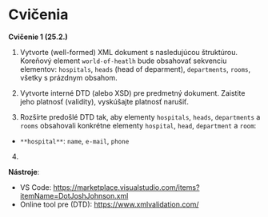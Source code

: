 # Cvičenia

**Cvičenie 1 (25.2.)**
1. Vytvorte (well-formed) XML dokument s nasledujúcou štruktúrou. Koreňový element `world-of-heatlh` bude obsahovať sekvenciu elementov: `hospitals`, `heads` (head of deparment), `departments`, `rooms`, všetky s prázdnym obsahom.

2. Vytvorte interné DTD (alebo XSD) pre predmetný dokument. Zaistite jeho platnosť (validity), vyskúšajte platnosť narušiť.

3. Rozšírte predošlé DTD tak, aby elementy `hospitals`, `heads`, `departments` a `rooms` obsahovali konkrétne elementy `hospital`, `head`, `department` a `room`:
* `**hospital**`: `name`, `e-mail`, `phone`

4. 

**Nástroje**:
* VS Code: https://marketplace.visualstudio.com/items?itemName=DotJoshJohnson.xml  
* Online tool pre (DTD): https://www.xmlvalidation.com/  
